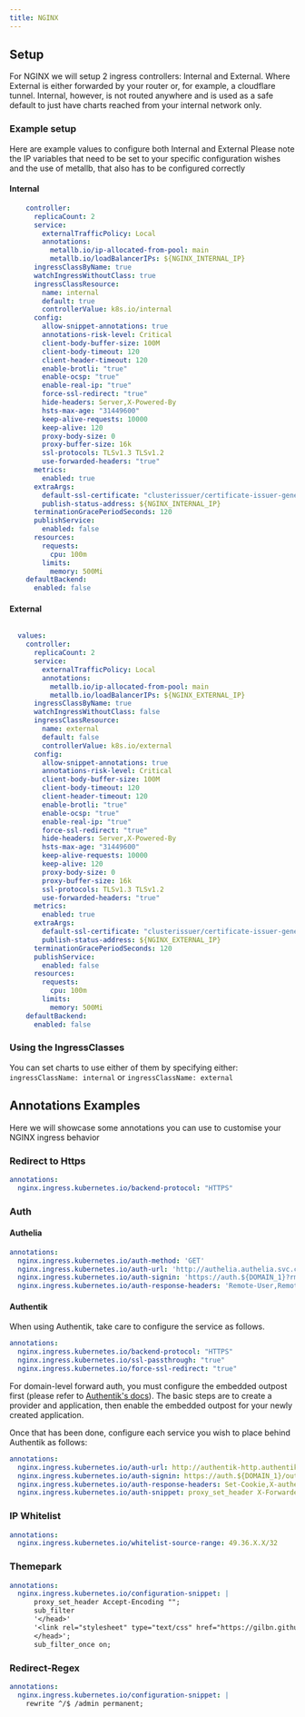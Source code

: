 ```yaml
---
title: NGINX
---
```


## Setup

For NGINX we will setup 2 ingress controllers: Internal and External.
Where External is either forwarded by your router or, for example, a cloudflare tunnel.
Internal, however, is not routed anywhere and is used as a safe default to just have charts reached from your internal network only.

### Example setup

Here are example values to configure both Internal and External
Please note the IP variables that need to be set to your specific configuration wishes and the use of metallb, that also has to be configured correctly

#### Internal

```yaml
    controller:
      replicaCount: 2
      service:
        externalTrafficPolicy: Local
        annotations:
          metallb.io/ip-allocated-from-pool: main
          metallb.io/loadBalancerIPs: ${NGINX_INTERNAL_IP}
      ingressClassByName: true
      watchIngressWithoutClass: true
      ingressClassResource:
        name: internal
        default: true
        controllerValue: k8s.io/internal
      config:
        allow-snippet-annotations: true
        annotations-risk-level: Critical
        client-body-buffer-size: 100M
        client-body-timeout: 120
        client-header-timeout: 120
        enable-brotli: "true"
        enable-ocsp: "true"
        enable-real-ip: "true"
        force-ssl-redirect: "true"
        hide-headers: Server,X-Powered-By
        hsts-max-age: "31449600"
        keep-alive-requests: 10000
        keep-alive: 120
        proxy-body-size: 0
        proxy-buffer-size: 16k
        ssl-protocols: TLSv1.3 TLSv1.2
        use-forwarded-headers: "true"
      metrics:
        enabled: true
      extraArgs:
        default-ssl-certificate: "clusterissuer/certificate-issuer-general-wildcard"
        publish-status-address: ${NGINX_INTERNAL_IP}
      terminationGracePeriodSeconds: 120
      publishService:
        enabled: false
      resources:
        requests:
          cpu: 100m
        limits:
          memory: 500Mi
    defaultBackend:
      enabled: false
```

#### External

```yaml

  values:
    controller:
      replicaCount: 2
      service:
        externalTrafficPolicy: Local
        annotations:
          metallb.io/ip-allocated-from-pool: main
          metallb.io/loadBalancerIPs: ${NGINX_EXTERNAL_IP}
      ingressClassByName: true
      watchIngressWithoutClass: false
      ingressClassResource:
        name: external
        default: false
        controllerValue: k8s.io/external
      config:
        allow-snippet-annotations: true
        annotations-risk-level: Critical
        client-body-buffer-size: 100M
        client-body-timeout: 120
        client-header-timeout: 120
        enable-brotli: "true"
        enable-ocsp: "true"
        enable-real-ip: "true"
        force-ssl-redirect: "true"
        hide-headers: Server,X-Powered-By
        hsts-max-age: "31449600"
        keep-alive-requests: 10000
        keep-alive: 120
        proxy-body-size: 0
        proxy-buffer-size: 16k
        ssl-protocols: TLSv1.3 TLSv1.2
        use-forwarded-headers: "true"
      metrics:
        enabled: true
      extraArgs:
        default-ssl-certificate: "clusterissuer/certificate-issuer-general-wildcard"
        publish-status-address: ${NGINX_EXTERNAL_IP}
      terminationGracePeriodSeconds: 120
      publishService:
        enabled: false
      resources:
        requests:
          cpu: 100m
        limits:
          memory: 500Mi
    defaultBackend:
      enabled: false
```

### Using the IngressClasses

You can set charts to use either of them by specifying either:
`ingressClassName: internal`
or
`ingressClassName: external`

## Annotations Examples

Here we will showcase some annotations you can use to customise your NGINX ingress behavior

### Redirect to Https

```yaml
annotations:
  nginx.ingress.kubernetes.io/backend-protocol: "HTTPS"
```

### Auth

#### Authelia

```yaml
annotations:
  nginx.ingress.kubernetes.io/auth-method: 'GET'
  nginx.ingress.kubernetes.io/auth-url: 'http://authelia.authelia.svc.cluster.local:9091/api/verify'
  nginx.ingress.kubernetes.io/auth-signin: 'https://auth.${DOMAIN_1}?rm=$request_method'
  nginx.ingress.kubernetes.io/auth-response-headers: 'Remote-User,Remote-Name,Remote-Groups,Remote-Email'
```

#### Authentik

When using Authentik, take care to configure the service as follows. 

```yaml
annotations:
  nginx.ingress.kubernetes.io/backend-protocol: "HTTPS"
  nginx.ingress.kubernetes.io/ssl-passthrough: "true"
  nginx.ingress.kubernetes.io/force-ssl-redirect: "true"
```

For domain-level forward auth, you must configure the embedded outpost first (please refer to
[Authentik's docs](https://truecharts.org/charts/stable/authentik/how_to/)). The basic steps are to create a provider and application, then enable the embedded outpost for your newly created application.

Once that has been done, configure each service you wish to place behind Authentik as follows:

```yaml
annotations:
  nginx.ingress.kubernetes.io/auth-url: http://authentik-http.authentik.svc.cluster.local:10230/outpost.goauthentik.io/auth/nginx
  nginx.ingress.kubernetes.io/auth-signin: https://auth.${DOMAIN_1}/outpost.goauthentik.io/start?rd=$scheme://$http_host$escaped_request_uri
  nginx.ingress.kubernetes.io/auth-response-headers: Set-Cookie,X-authentik-username,X-authentik-groups,X-authentik-entitlements,X-authentik-email,X-authentik-name,X-authentik-uid
  nginx.ingress.kubernetes.io/auth-snippet: proxy_set_header X-Forwarded-Host $http_host;
```

### IP Whitelist

```yaml
annotations:
  nginx.ingress.kubernetes.io/whitelist-source-range: 49.36.X.X/32
```

### Themepark

```yaml
annotations:
  nginx.ingress.kubernetes.io/configuration-snippet: |
      proxy_set_header Accept-Encoding "";
      sub_filter
      '</head>'
      '<link rel="stylesheet" type="text/css" href="https://gilbn.github.io/theme.park/CSS/themes/APP_NAME/THEME.css">
      </head>';
      sub_filter_once on;
```

### Redirect-Regex

```yaml
annotations:
  nginx.ingress.kubernetes.io/configuration-snippet: |
    rewrite ^/$ /admin permanent;
```
